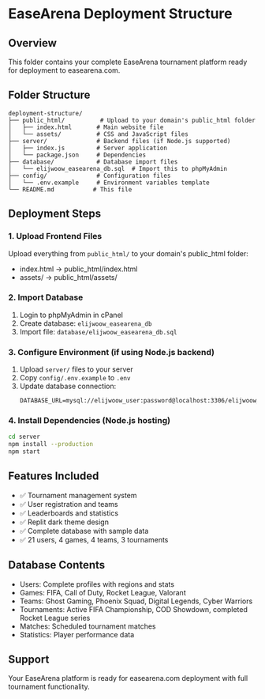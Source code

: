 # EaseArena Deployment Structure

## Overview
This folder contains your complete EaseArena tournament platform ready for deployment to easearena.com.

## Folder Structure

```
deployment-structure/
├── public_html/          # Upload to your domain's public_html folder
│   ├── index.html       # Main website file
│   └── assets/          # CSS and JavaScript files
├── server/              # Backend files (if Node.js supported)
│   ├── index.js         # Server application
│   └── package.json     # Dependencies
├── database/            # Database import files
│   └── elijwoow_easearena_db.sql  # Import this to phpMyAdmin
├── config/              # Configuration files
│   └── .env.example     # Environment variables template
└── README.md           # This file
```

## Deployment Steps

### 1. Upload Frontend Files
Upload everything from `public_html/` to your domain's public_html folder:
- index.html → public_html/index.html
- assets/ → public_html/assets/

### 2. Import Database
1. Login to phpMyAdmin in cPanel
2. Create database: `elijwoow_easearena_db`
3. Import file: `database/elijwoow_easearena_db.sql`

### 3. Configure Environment (if using Node.js backend)
1. Upload `server/` files to your server
2. Copy `config/.env.example` to `.env`
3. Update database connection:
   ```
   DATABASE_URL=mysql://elijwoow_user:password@localhost:3306/elijwoow_easearena_db
   ```

### 4. Install Dependencies (Node.js hosting)
```bash
cd server
npm install --production
npm start
```

## Features Included
- ✅ Tournament management system
- ✅ User registration and teams
- ✅ Leaderboards and statistics
- ✅ Replit dark theme design
- ✅ Complete database with sample data
- ✅ 21 users, 4 games, 4 teams, 3 tournaments

## Database Contents
- Users: Complete profiles with regions and stats
- Games: FIFA, Call of Duty, Rocket League, Valorant
- Teams: Ghost Gaming, Phoenix Squad, Digital Legends, Cyber Warriors
- Tournaments: Active FIFA Championship, COD Showdown, completed Rocket League series
- Matches: Scheduled tournament matches
- Statistics: Player performance data

## Support
Your EaseArena platform is ready for easearena.com deployment with full tournament functionality.